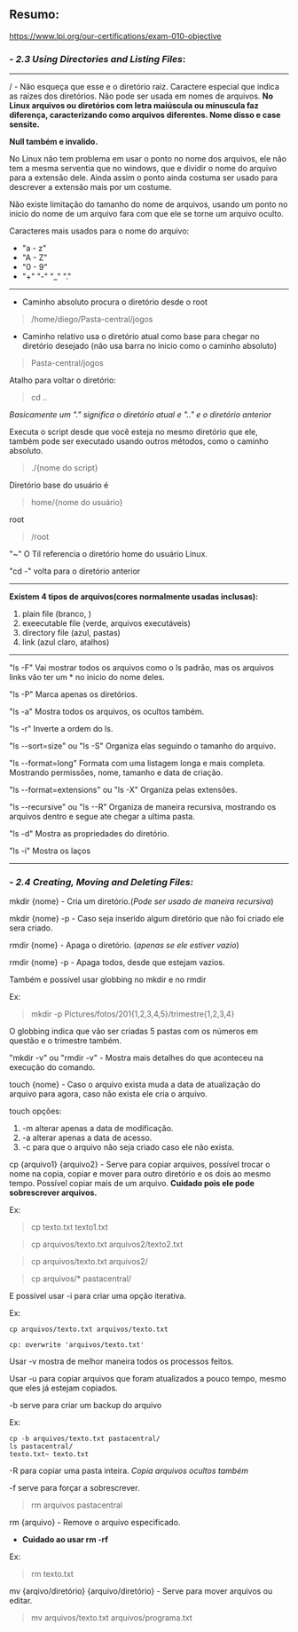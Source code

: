 ## Resumo:

https://www.lpi.org/our-certifications/exam-010-objective

 ### - *2.3 Using Directories and Listing Files*:
 ___
 
 / - Não esqueça que esse e o diretório raiz. Caractere especial que indica as raízes dos diretórios. Não pode ser usada em nomes de arquivos.
 **No Linux arquivos ou diretórios com letra maiúscula ou minuscula faz diferença, caracterizando como arquivos diferentes. Nome disso e case sensite.**
 
 **Null também e invalido.**
 
No Linux não tem problema em usar o ponto no nome dos arquivos, ele não tem a mesma serventia que no windows, que e dividir o nome do arquivo para a extensão dele. Ainda assim o ponto ainda costuma ser usado para descrever a extensão mais por um costume.
 
Não existe limitação do tamanho do nome de arquivos, usando um ponto no inicio do nome de um arquivo fara com que ele se torne um arquivo oculto.

Caracteres mais usados para o nome do arquivo:

+ "a - z"
+ "A - Z"
+ "0 - 9"
+ "+" "-" "_" "."

---
+ Caminho absoluto procura o diretório desde o root
>/home/diego/Pasta-central/jogos

+ Caminho relativo usa o diretório atual como base para chegar no diretório desejado (não  usa barra no inicio como o caminho absoluto)
> Pasta-central/jogos

Atalho para voltar o diretório:
>cd ..

*Basicamente um "." significa o diretório atual e ".." e o diretório  anterior*

Executa o script desde que você esteja no mesmo diretório que ele, também pode ser executado usando outros métodos, como o caminho absoluto.

>./{nome do script}

Diretório base do usuário é
> home/{nome do usuário}

root
>/root

"~" O Til referencia o diretório home do usuário Linux.

"cd -" volta para o diretório anterior

---

**Existem 4 tipos de arquivos(cores normalmente usadas inclusas):**

1. plain file (branco, )
2. exeecutable file (verde, arquivos executáveis)
3. directory file (azul, pastas)
4. link (azul claro, atalhos)
---

"ls -F" Vai mostrar todos os arquivos como o ls padrão, mas os arquivos links vão ter um * no inicio do nome deles.


"ls -P" Marca apenas os diretórios.

"ls -a" Mostra todos os arquivos, os ocultos também. 

"ls -r" Inverte a ordem do ls.

"ls --sort=size" ou "ls -S" Organiza elas seguindo o tamanho do arquivo.

"ls --format=long" Formata com uma listagem longa e mais completa. Mostrando permissões, nome, tamanho e data de criação.

"ls --format=extensions" ou "ls -X" Organiza pelas extensões.

"ls --recursive" ou "ls --R" Organiza de maneira recursiva, mostrando os arquivos dentro e segue ate chegar a ultima pasta.

"ls -d" Mostra as propriedades do diretório.

"ls -i" Mostra os laços
 
 ---
 
 ### -  *2.4 Creating, Moving and Deleting Files:*
 
  
 mkdir {nome} - Cria um diretório.(*Pode ser usado de maneira recursiva*)
 
 mkdir {nome} -p - Caso seja inserido algum diretório que não foi criado ele sera criado.
 
 rmdir {nome} - Apaga o diretório. (*apenas se ele estiver vazio*)
 
 rmdir {nome} -p - Apaga todos, desde que estejam vazios.
 
 Também e possível usar globbing no mkdir e no rmdir
 
 Ex:
 >mkdir -p Pictures/fotos/201{1,2,3,4,5}/trimestre{1,2,3,4}
 
 O globbing indica que vão ser criadas 5 pastas com os números em questão e o trimestre também. 
 
 "mkdir -v" ou "rmdir -v" - Mostra mais detalhes do que aconteceu na execução do comando.
 
touch {nome} - Caso o arquivo exista muda a data de atualização do arquivo para agora, caso não exista ele cria o arquivo. 

touch opções: 

1. -m alterar apenas a data de modificação.
2. -a alterar apenas a data de acesso.
3. -c para que o arquivo não seja criado caso ele não exista.

cp {arquivo1} {arquivo2} - Serve para copiar arquivos, possível trocar o nome na copia, copiar e mover para outro diretório e os dois ao mesmo tempo. Possível copiar mais de um arquivo. **Cuidado pois ele pode sobrescrever arquivos.**

Ex:

>cp texto.txt texto1.txt

>cp arquivos/texto.txt arquivos2/texto2.txt

>cp arquivos/texto.txt arquivos2/

>cp arquivos/* pastacentral/

E possível usar -i para criar uma opção iterativa.

Ex: 
````
cp arquivos/texto.txt arquivos/texto.txt

cp: overwrite 'arquivos/texto.txt'
````

Usar -v mostra de melhor maneira todos os processos feitos.

Usar -u para copiar arquivos que foram atualizados a pouco tempo, mesmo que eles já estejam copiados.

-b serve para criar um backup do arquivo

Ex:
````
cp -b arquivos/texto.txt pastacentral/
ls pastacentral/
texto.txt~ texto.txt
````

-R para copiar uma pasta inteira. *Copia arquivos ocultos também*

-f serve para forçar a sobrescrever.

>rm arquivos pastacentral

rm {arquivo} - Remove o arquivo especificado.

 - **Cuidado ao usar rm -rf**

Ex:
>rm  texto.txt

mv {arqivo/diretório} {arquivo/diretório} - Serve para mover arquivos ou editar.

>mv arquivos/texto.txt  arquivos/programa.txt

 
 